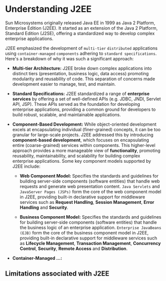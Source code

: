 # Understanding J2EE

Sun Microsystems originally released Java EE in 1999 as Java 2 Platform, Enterprise Edition (J2EE). It started as an extension of the Java 2 Platform, Standard Edition (J2SE), offering a standardized way to develop complex enterprise applications.

J2EE emphasized the development of `multi-tier` `distributed` applications using `container-managed` `components` adhering to `standard specifications`. Here's a breakdown of why it was such a significant approach:

- **Multi-tier Architecture:** J2EE broke down complex applications into distinct tiers (presentation, business logic, data access) promoting modularity and reusability of code. This separation of concerns made development easier to manage, test, and maintain.

- **Standard Specifications:** J2EE standardized a range of **enterprise services** by offering a set of well-defined APIs (e.g. JDBC, JNDI, Servlet API, JSP). These APIs served as the foundation for developing enterprise applications, providing a common ground for developers to build robust, scalable, and maintainable applications.

- **Component-Based Development:** While object-oriented development excels at encapsulating individual (finer-grained) concepts, it can be too granular for large-scale projects. J2EE addressed this by introducing **component-based development**, which focuses on encapsulating entire (coarse-grained) services within components. This higher-level approach provides a more manageable view of **functionality**, promoting reusability, maintainability, and scalability for building complex enterprise applications. Some key component models supported by J2EE include:

  - **Web Component Model:** Specifies the standards and guidelines for building server-side components (software entities) that handle web requests and generate web presentation content. `Java Servlets` and `JavaServer Pages (JSPs)` form the core of the web component model in J2EE, providing built-in declarative support for middleware services such as **Request Handling**, **Session Management**, **Error Handling** and **Security**.

  - **Business Component Model:** Specifies the standards and guidelines for building server-side components (software entities) that handle the business logic of an enterprise application. `Enterprise JavaBeans (EJB)` form the core of the business component model in J2EE, providing built-in declarative support for middleware services such as **Lifecycle Management**, **Transaction Management**, **Concurrency Control**, **Security**, **Remote Access** and **Distribution**.

- **Container-Managed ...:**

## Limitations associated with J2EE
